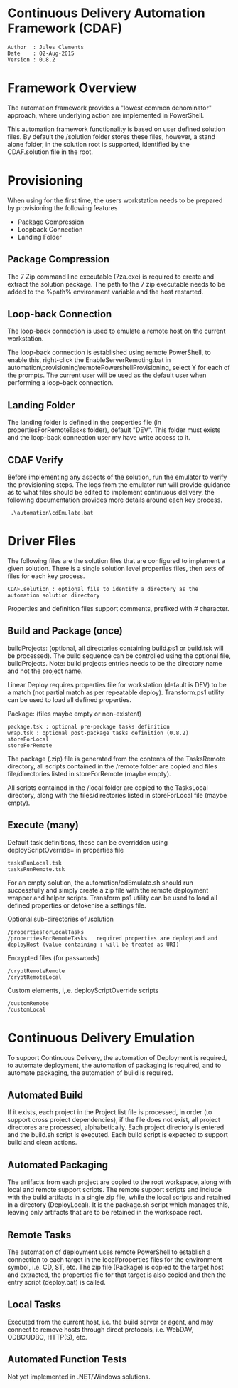 Continuous Delivery Automation Framework (CDAF)
===============================================

    Author  : Jules Clements
    Date    : 02-Aug-2015
    Version : 0.8.2

Framework Overview
==================

The automation framework provides a "lowest common denominator" approach, where underlying action are implemented in PowerShell.

This automation framework functionality is based on user defined solution files. By default the /solution folder stores these files, however, a stand alone folder, in the solution root is supported, identified by the CDAF.solution file in the root.

Provisioning
============

When using for the first time, the users workstation needs to be prepared by provisioning the following features

- Package Compression
- Loopback Connection
- Landing Folder

Package Compression
-------------------

The 7 Zip command line executable (7za.exe) is required to create and extract the solution package. The path to the 7 zip executable needs to be added to the %path% environment variable and the host restarted.

Loop-back Connection
--------------------

The loop-back connection is used to emulate a remote host on the current workstation.

The loop-back connection is established using remote PowerShell, to enable this, right-click the EnableServerRemoting.bat in automation\provisioning\remotePowershellProvisioning, select Y for each of the prompts. The current user will be used as the default user when performing a loop-back connection.

Landing Folder
--------------

The landing folder is defined in the properties file (in propertiesForRemoteTasks folder), default "DEV". This folder must exists and the loop-back connection user my have write access to it.

CDAF Verify
-----------

Before implementing any aspects of the solution, run the emulator to verify the provisioning steps. The logs from the emulator run will provide guidance as to what files should be edited to implement continuous delivery, the following documentation provides more details around each key process.

     .\automation\cdEmulate.bat

Driver Files
============

The following files are the solution files that are configured to implement a given solution. There is a single solution level properties files, then sets of files for each key process.

    CDAF.solution : optional file to identify a directory as the automation solution directory

Properties and definition files support comments, prefixed with # character.

Build and Package (once)
------------------------

buildProjects: (optional, all directories containing build.ps1 or build.tsk will be processed). The build sequence can be controlled using the optional file, buildProjects. Note: build projects entries needs to be the directory name and not the project name.

Linear Deploy requires properties file for workstation (default is DEV) to be a match (not partial match as per repeatable deploy). Transform.ps1 utility can be used to load all defined properties.

Package: (files maybe empty or non-existent)

	package.tsk : optional pre-package tasks definition
	wrap.tsk : optional post-package tasks definition (0.8.2)
	storeForLocal
	storeForRemote

The package (.zip) file is generated from the contents of the TasksRemote directory, all scripts contained in the /remote folder are copied and files file/directories listed in storeForRemote (maybe empty).

All scripts contained in the /local folder are copied to the TasksLocal directory, along with the files/directories listed in storeForLocal file (maybe empty).

Execute (many)
--------------
Default task definitions, these can be overridden using deployScriptOverride= in properties file

	tasksRunLocal.tsk
	tasksRunRemote.tsk

For an empty solution, the automation/cdEmulate.sh should run successfully and simply create a zip file with the remote deployment wrapper and helper scripts. Transform.ps1 utility can be used to load all defined properties or detokenise a settings file.

Optional sub-directories of /solution

	/propertiesForLocalTasks
	/propertiesForRemoteTasks	required properties are deployLand and deployHost (value containing : will be treated as URI)

Encrypted files (for passwords)

	/cryptRemoteRemote
	/cryptRemoteLocal

Custom elements, i,.e. deployScriptOverride scripts

	/customRemote
	/customLocal

Continuous Delivery Emulation
=============================

To support Continuous Delivery, the automation of Deployment is required, to automate deployment, the automation of packaging is required, and to automate packaging, the automation of build is required.

Automated Build
---------------

If it exists, each project in the Project.list file is processed, in order (to support cross project dependencies), if the file does not exist, all project directores are processed, alphabetically.
Each project directory is entered and the build.sh script is executed. Each build script is expected to support build and clean actions.

Automated Packaging
-------------------

The artifacts from each project are copied to the root workspace, along with local and remote support scripts. The remote support scripts and include with the build artifacts in a single zip file, while the local scripts and retained in a directory (DeployLocal). It is the package.sh script which manages this, leaving only artifacts that are to be retained in the workspace root.

Remote Tasks
------------

The automation of deployment uses remote PowerShell to establish a connection to each target in the local/properties files for the environment symbol, i.e. CD, ST, etc. The zip file (Package) is copied to the target host and extracted, the properties file for that target is also copied and then the entry script (deploy.bat) is called.

Local Tasks
-----------

Executed from the current host, i.e. the build server or agent, and may connect to remove hosts through direct protocols, i.e. WebDAV, ODBC/JDBC, HTTP(S), etc.

Automated Function Tests
------------------------

Not yet implemented in .NET/Windows solutions.